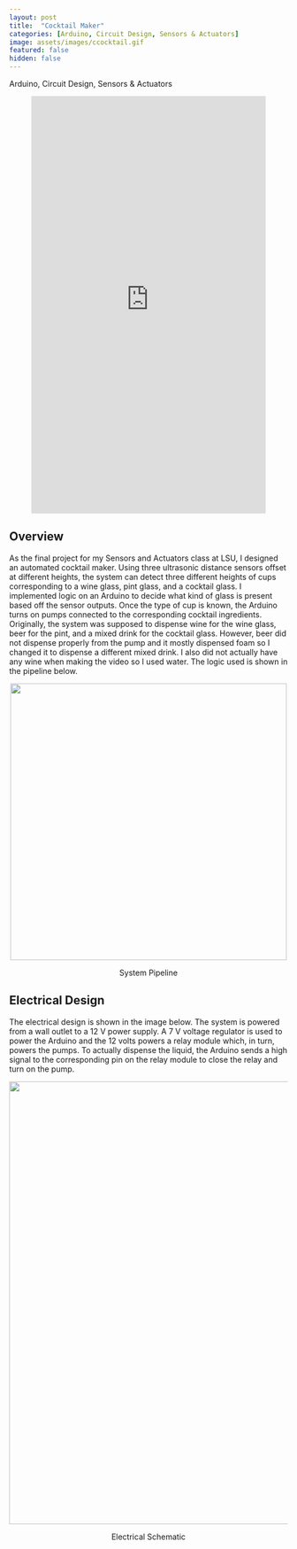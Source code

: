 ```yaml
---
layout: post
title:  "Cocktail Maker"
categories: [Arduino, Circuit Design, Sensors & Actuators]
image: assets/images/ccocktail.gif
featured: false
hidden: false
---
```

Arduino, Circuit Design, Sensors & Actuators

<div align="center"><iframe width="424" height="754" src="https://www.youtube.com/embed/AqyQ7yTlyfM" title="cocktail maker" frameborder="0" allow="accelerometer; autoplay; clipboard-write; encrypted-media; gyroscope; picture-in-picture" allowfullscreen></iframe></div>

## Overview 
As the final project for my Sensors and Actuators class at LSU, I designed an automated cocktail maker.
Using three ultrasonic distance sensors offset at different heights, the system can detect three different 
heights of cups corresponding to a wine glass, pint glass, and a cocktail glass. I implemented logic
on an Arduino to decide what kind of glass is present based off the sensor outputs. Once the type of
cup is known, the Arduino turns on pumps connected to the corresponding cocktail ingredients. Originally,
the system was supposed to dispense wine for the wine glass, beer for the pint, and a mixed drink for
the cocktail glass. However, beer did not dispense properly from the pump and it mostly dispensed
foam so I changed it to dispense a different mixed drink. I also did not actually have any wine when 
making the video so I used water. 
The logic used is shown in the pipeline below.

<p align = "center"><img src = "https://user-images.githubusercontent.com/46512429/209448153-3b40e4dd-774a-401b-9d44-19efafc30134.png"  width="500"></p>
<p align = "center">System Pipeline</p>

## Electrical Design
The electrical design is shown in the image below. The system is powered from a wall outlet to a 12
V power supply. A 7 V voltage regulator is used to power the Arduino and the 12 volts powers a relay
 module which, in turn, powers the pumps. To actually dispense the liquid, the Arduino sends a high
 signal to the corresponding pin on the relay module to close the relay and turn on the pump.
 
<p align = "center"><img src = "https://user-images.githubusercontent.com/46512429/209448159-8fa2b899-9e08-43c5-86b6-f411c93f6046.png"  width="800"></p>
<p align = "center">Electrical Schematic</p>





<!-- <div align="center"><h2> <a href="https://github.com/oubrejames/pen_challenge">View it on Github</a></h2></div> -->